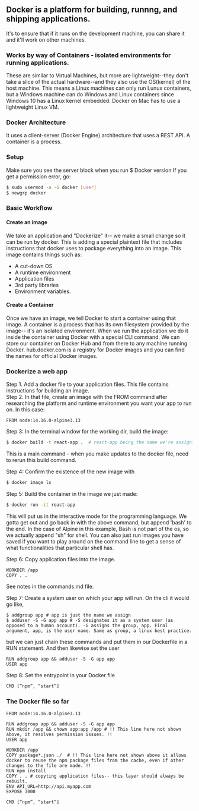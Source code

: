 ## Docker is a platform for building, runnng, and shipping applications. 
It's to ensure that if it runs on the development machine, you can share it and it'll work on other machines. 

### Works by way of Containers - isolated environments for running applications. 
These are similar to Virtual Machines, but more are lightweight--they don't take a slice of the actual hardware--and they also use the OS(kernel) of the host machine. This means a Linux machines can only run Lunux containers, but a Windows machine can do Windows and Linux containers since Windows 10 has a Linux kernel embedded. Docker on Mac has to use a lightweight Linux VM.

### Docker Architecture
It uses a client-server (Docker Engine) architecture that uses a REST API. A container is a process. 
  
### Setup
Make sure you see the server block when you run $ Docker version
If you get a permission error, go:
```bash
$ sudo usermod -a -G docker [user]
$ newgrp docker
```
  
### Basic Workflow  
#### Create an **image**
We take an application and "Dockerize" it-- we make a small change so it can be run by docker. This is adding a special plaintext file that includes instructions that docker uses to package everything into an image.
This image contains things such as:
- A cut-down OS
- A runtime environment
- Application files
- 3rd party libraries
- Environment variables.

#### Create a Container  
Once we have an image, we tell Docker to start a container using that image. A container is a process that has its own filesystem provided by the image-- it's an isolated environment. 
When we run the application we do it inside the container using Docker with a special CLI command. 
We can store our container on Docker Hub and from there to any machine running Docker. 
hub.docker.com is a registry for Docker images and you can find the names for official Docker images.


### Dockerize a web app
Step 1. Add a docker file to your application files. This file contains instructions for building an image.  
Step 2. In that file, create an image with the FROM command after researching the platform and runtime environment you want your app to run on. In this case:
```docker
FROM node:14.16.0-alpine3.13
```
Step 3: In the terminal window for the working dir, build the image:
```bash
$ docker build -t react-app .  # react-app being the name we're assigning it
```
This is a main command - when you make updates to the docker file, need to rerun this build command.   
  
Step 4: Confirm the existence of the new image with
```bash
$ docker image ls
```
Step 5: Build the container in the image we just made:
```bash
$ docker run -it react-app
```
This will put us in the interactive mode for the programming language. We gotta get out and go back in with the above command, but append 'bash' to the end. In the case of Alpine in this example, Bash is not part of the os, so we actually append "sh" for shell.
You can also just run images you have saved if you want to play around on the command line to get a sense of what functionalities that particular shell has. 

Step 6: Copy application files into the image. 
```docker
WORKDIR /app
COPY . .
```
See notes in the commands.md file.

Step 7:
Create a system user on which your app will run.
On the cli it would go like,
```
$ addgroup app # app is just the name we assign
$ adduser -S -G app app # -S designates it as a system user (as opposed to a human account). -G assigns the group, app. Final argument, app, is the user name. Same as group, a linux best practice.
```
but we can just chain these commands and put them in our Dockerfile in a RUN statement. And then likewise set the user
```docker
RUN addgroup app && adduser -S -G app app
USER app
```

Step 8:
Set the entrypoint in your Docker file
```bash
CMD [“npm”, “start”]
```

### The Docker file so far
```docker
FROM node:14.16.0-alpine3.13

RUN addgroup app && adduser -S -G app app 
RUN mkdir /app && chown app:app /app # !! This line here not shown above, it resolves permission issues. !!
USER app

WORKDIR /app
COPY package*.json ./  # !! This line here not shown above it allows docker to reuse the npm package files from the cache, even if other changes to the file are made. !!
RUN npm install
COPY . . # copyting application files-- this layer should always be rebuilt. 
ENV API_URL=http://api.myapp.com
EXPOSE 3000

CMD [“npm”, “start”]
```

